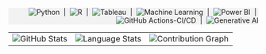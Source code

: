 <div style="max-width: 800 px; margin: 0 auto; background-color: #f2f2f2; padding: 60 px auto; text-align: right;">

![Python](https://img.shields.io/badge/-Python-3776AB?logo=python&logoColor=white&style=flat) &nbsp;|&nbsp; ![R](https://img.shields.io/badge/-R-276DC3?logo=r&logoColor=white&style=flat) &nbsp;|&nbsp; ![Tableau](https://img.shields.io/badge/-Tableau-E97627?logo=tableau&logoColor=white&style=flat) &nbsp;|&nbsp; ![Machine Learning](https://img.shields.io/badge/-Machine%20Learning-FF6F00?style=flat&logoColor=white) &nbsp;|&nbsp; ![Power BI](https://img.shields.io/badge/-Power%20BI-F2C811?logo=microsoft-power-bi&logoColor=white&style=flat) &nbsp;|&nbsp; ![GitHub Actions-CI/CD](https://img.shields.io/badge/GitHub%20Actions-CI/CD-2088FF?logo=github-actions&logoColor=white&style=flat) &nbsp;|&nbsp; ![Generative AI](https://img.shields.io/badge/-Generative%20AI-4E79A7?style=flat&logo=lock&logoColor=white)

</div>

<div style="max-width: 800 px; margin: 20 px auto; text-align: center;">
  <table style="width: 100 %; text-align: center;">
    <tr>
      <td style="width: 33 %;">
        <img src="https://github-readme-stats.vercel.app/api?username=msaini888&show_icons=true&theme=dracula&count_private=true" alt="GitHub Stats">
      </td>
      <td style="width: 33 %;">
        <img src="https://github-readme-stats.vercel.app/api/top-langs/?username=msaini888&layout=compact&langs_count=10&theme=dracula" alt="Language Stats">
      </td>
      <td style="width: 33 %;">
        <img src="https://github-readme-streak-stats.herokuapp.com/?user=msaini888&theme=dark" alt="Contribution Graph">
      </td>
    </tr>
  </table>
</div>
